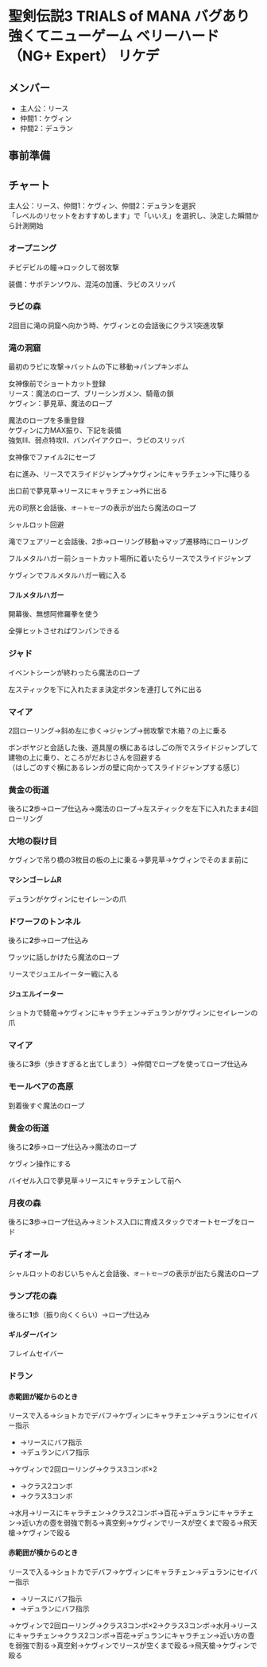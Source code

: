 # 聖剣伝説3 TRIALS of MANA バグあり強くてニューゲーム ベリーハード（NG+ Expert） リケデ

## メンバー

- 主人公：リース
- 仲間1：ケヴィン
- 仲間2：デュラン

## 事前準備

## チャート

主人公：リース、仲間1：ケヴィン、仲間2：デュランを選択  
「レベルのリセットをおすすめします」で「いいえ」を選択し、決定した瞬間から計測開始  

### オープニング

チビデビルの瞳→ロックして弱攻撃  

装備：サボテンソウル、混沌の加護、ラビのスリッパ

### ラビの森

2回目に滝の洞窟へ向かう時、ケヴィンとの会話後にクラス1突進攻撃

### 滝の洞窟

最初のラビに攻撃→バットムの下に移動→パンプキンボム  

女神像前でショートカット登録  
リース：魔法のロープ、ブリーシンガメン、騎竜の鎖  
ケヴィン：夢見草、魔法のロープ  

魔法のロープを多重登録  
ケヴィンに力MAX振り、下記を装備  
強気Ⅲ、弱点特攻Ⅱ、バンパイアクロー、ラビのスリッパ  

女神像でファイル2にセーブ  

右に進み、リースでスライドジャンプ→ケヴィンにキャラチェン→下に降りる  

出口前で夢見草→リースにキャラチェン→外に出る  

光の司祭と会話後、`オートセーブ`の表示が出たら魔法のロープ

シャルロット回避  

滝でフェアリーと会話後、2歩→ローリング移動→マップ遷移時にローリング  

フルメタルハガー前ショートカット場所に着いたらリースでスライドジャンプ  

ケヴィンでフルメタルハガー戦に入る

#### フルメタルハガー

開幕後、無想阿修羅拳を使う

全弾ヒットさせればワンパンできる

### ジャド

イベントシーンが終わったら魔法のロープ

左スティックを下に入れたまま決定ボタンを連打して外に出る

### マイア

2回ローリング→斜め左に歩く→ジャンプ→弱攻撃で木箱？の上に乗る

ボンボヤジと会話した後、道具屋の横にあるはしごの所でスライドジャンプして建物の上に乗り、ところがだおじさんを回避する  
（はしごのすぐ横にあるレンガの壁に向かってスライドジャンプする感じ）

### 黄金の街道

後ろに**2**歩→ロープ仕込み→魔法のロープ→左スティックを左下に入れたまま4回ローリング

### 大地の裂け目

ケヴィンで吊り橋の3枚目の板の上に乗る→夢見草→ケヴィンでそのまま前に

#### マシンゴーレムR

デュランがケヴィンにセイレーンの爪

### ドワーフのトンネル

後ろに**2**歩→ロープ仕込み

ワッツに話しかけたら魔法のロープ

リースでジュエルイーター戦に入る

#### ジュエルイーター

ショトカで騎竜→ケヴィンにキャラチェン→デュランがケヴィンにセイレーンの爪

### マイア

後ろに**3**歩（歩きすぎると出てしまう）→仲間でロープを使ってロープ仕込み

### モールベアの高原

到着後すぐ魔法のロープ

### 黄金の街道

後ろに**2**歩→ロープ仕込み→魔法のロープ

ケヴィン操作にする

バイゼル入口で夢見草→リースにキャラチェンして前へ


### 月夜の森

後ろに**3**歩→ロープ仕込み→ミントス入口に育成スタックでオートセーブをロード

### ディオール

シャルロットのおじいちゃんと会話後、`オートセーブ`の表示が出たら魔法のロープ

### ランプ花の森

後ろに**1**歩（振り向くくらい）→ロープ仕込み

#### ギルダーバイン

フレイムセイバー

### ドラン

#### 赤範囲が縦からのとき

リースで入る→ショトカでデバフ→ケヴィンにキャラチェン→デュランにセイバー指示
- →リースにバフ指示
- →デュランにバフ指示

→ケヴィンで2回ローリング→クラス3コンボ×2
- →クラス2コンボ
- →クラス3コンボ

→水月→リースにキャラチェン→クラス2コンボ→百花→デュランにキャラチェン→近い方の壺を弱強で割る→真空剣→ケヴィンでリースが空くまで殴る→飛天槍→ケヴィンで殴る

#### 赤範囲が横からのとき

リースで入る→ショトカでデバフ→ケヴィンにキャラチェン→デュランにセイバー指示
- →リースにバフ指示
- →デュランにバフ指示

→ケヴィンで2回ローリング→クラス3コンボ×2→クラス3コンボ→水月→リースにキャラチェン→クラス2コンボ→百花→デュランにキャラチェン→近い方の壺を弱強で割る→真空剣→ケヴィンでリースが空くまで殴る→飛天槍→ケヴィンで殴る
